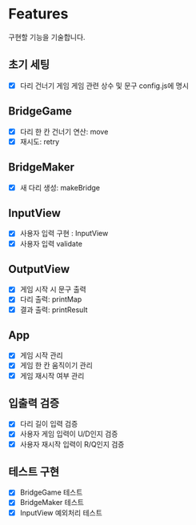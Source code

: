 # Features

구현할 기능을 기술합니다.

## 초기 세팅

- [x] 다리 건너기 게임 게임 관련 상수 및 문구 config.js에 명시

## BridgeGame

- [x] 다리 한 칸 건너기 연산: move
- [x] 재시도: retry

## BridgeMaker

- [x] 새 다리 생성: makeBridge

## InputView

- [x] 사용자 입력 구현 : InputView
- [x] 사용자 입력 validate

## OutputView

- [x] 게임 시작 시 문구 출력
- [x] 다리 출력: printMap
- [x] 결과 출력: printResult

## App

- [x] 게임 시작 관리
- [x] 게임 한 칸 움직이기 관리
- [x] 게임 재시작 여부 관리

## 입출력 검증

- [x] 다리 길이 입력 검증
- [x] 사용자 게임 입력이 U/D인지 검증
- [x] 사용자 재시작 입력이 R/Q인지 검증

## 테스트 구현

- [x] BridgeGame 테스트
- [x] BridgeMaker 테스트
- [x] InputView 예외처리 테스트
